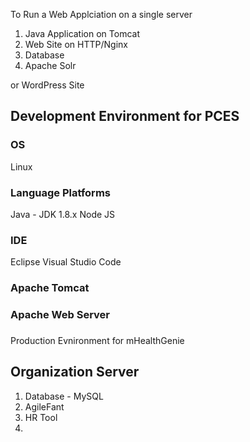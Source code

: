 To Run a Web Applciation on a single server

1. Java Application on Tomcat
2. Web Site on HTTP/Nginx
3. Database
4. Apache Solr


or WordPress Site

## Development Environment for PCES
### OS
Linux

### Language Platforms
Java - JDK 1.8.x
Node JS

### IDE
Eclipse
Visual Studio Code

### Apache Tomcat

### Apache Web Server

### 

Production Evnironment for mHealthGenie


## Organization Server
1. Database - MySQL
2. AgileFant
3. HR Tool
4. 